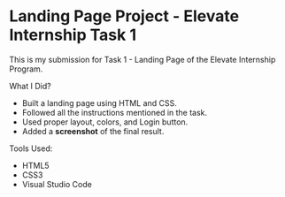 # Landing Page Project - Elevate Internship Task 1

This is my submission for Task 1 - Landing Page of the Elevate Internship Program.

What I Did?
- Built a landing page using HTML and CSS.
- Followed all the instructions mentioned in the task.
- Used proper layout, colors, and Login button.
- Added a **screenshot** of the final result.

Tools Used:
- HTML5
- CSS3
- Visual Studio Code
